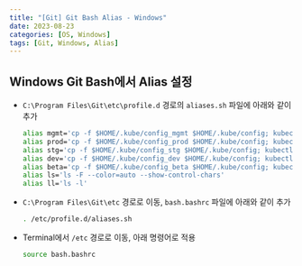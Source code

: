 ```yaml
---
title: "[Git] Git Bash Alias - Windows"
date: 2023-08-23
categories: [OS, Windows]
tags: [Git, Windows, Alias]
---
```


## Windows Git Bash에서 Alias 설정

- `C:\Program Files\Git\etc\profile.d` 경로의 `aliases.sh` 파일에 아래와 같이 추가
  ```bash
  alias mgmt='cp -f $HOME/.kube/config_mgmt $HOME/.kube/config; kubectl get node -o wide'
  alias prod='cp -f $HOME/.kube/config_prod $HOME/.kube/config; kubectl get node -o wide'
  alias stg='cp -f $HOME/.kube/config_stg $HOME/.kube/config; kubectl get node -o wide'
  alias dev='cp -f $HOME/.kube/config_dev $HOME/.kube/config; kubectl get node -o wide'
  alias beta='cp -f $HOME/.kube/config_beta $HOME/.kube/config; kubectl get node -o wide'
  alias ls='ls -F --color=auto --show-control-chars'
  alias ll='ls -l'
  ```

- `C:\Program Files\Git\etc` 경로로 이동, `bash.bashrc` 파일에 아래와 같이 추가
  ```bash
  . /etc/profile.d/aliases.sh
  ```

- Terminal에서 `/etc` 경로로 이동, 아래 명령어로 적용
  ```bash
  source bash.bashrc
  ```